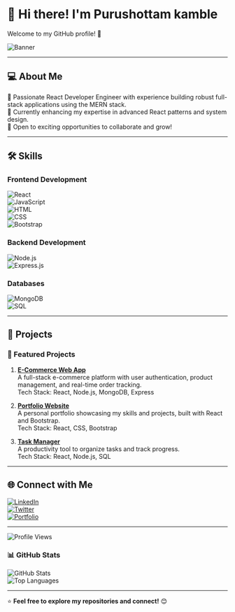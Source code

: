 # 👋 Hi there! I'm Purushottam kamble 
Welcome to my GitHub profile! 🚀

![Banner](https://via.placeholder.com/1200x300.png?text=Welcome+to+my+GitHub+Profile) <!-- Replace with your own banner image URL -->

---

## 💻 About Me  
🎯 Passionate React Developer Engineer with experience building robust full-stack applications using the MERN stack.  
🌱 Currently enhancing my expertise in advanced React patterns and system design.  
💼 Open to exciting opportunities to collaborate and grow!

---

## 🛠️ Skills  

### Frontend Development  
![React](https://img.shields.io/badge/-React-61DAFB?logo=react&logoColor=white&style=for-the-badge)  
![JavaScript](https://img.shields.io/badge/-JavaScript-F7DF1E?logo=javascript&logoColor=black&style=for-the-badge)  
![HTML](https://img.shields.io/badge/-HTML5-E34F26?logo=html5&logoColor=white&style=for-the-badge)  
![CSS](https://img.shields.io/badge/-CSS3-1572B6?logo=css3&logoColor=white&style=for-the-badge)  
![Bootstrap](https://img.shields.io/badge/-Bootstrap-7952B3?logo=bootstrap&logoColor=white&style=for-the-badge)

### Backend Development  
![Node.js](https://img.shields.io/badge/-Node.js-339933?logo=node.js&logoColor=white&style=for-the-badge)  
![Express.js](https://img.shields.io/badge/-Express.js-000000?logo=express&logoColor=white&style=for-the-badge)  

### Databases  
![MongoDB](https://img.shields.io/badge/-MongoDB-47A248?logo=mongodb&logoColor=white&style=for-the-badge)  
![SQL](https://img.shields.io/badge/-SQL-4479A1?logo=sql&logoColor=white&style=for-the-badge)  

---

## 📂 Projects  

### 🌟 Featured Projects  
1. **[E-Commerce Web App](#)**  
   A full-stack e-commerce platform with user authentication, product management, and real-time order tracking.  
   Tech Stack: React, Node.js, MongoDB, Express  

2. **[Portfolio Website](#)**  
   A personal portfolio showcasing my skills and projects, built with React and Bootstrap.  
   Tech Stack: React, CSS, Bootstrap  

3. **[Task Manager](#)**  
   A productivity tool to organize tasks and track progress.  
   Tech Stack: React, Node.js, SQL  

---

## 🌐 Connect with Me  

[![LinkedIn](https://img.shields.io/badge/-LinkedIn-0A66C2?logo=linkedin&logoColor=white&style=for-the-badge)](https://linkedin.com/in/your-profile)  
[![Twitter](https://img.shields.io/badge/-Twitter-1DA1F2?logo=twitter&logoColor=white&style=for-the-badge)](https://twitter.com/your-profile)  
[![Portfolio](https://img.shields.io/badge/-Portfolio-FF5722?style=for-the-badge)](https://yourportfolio.com)

---

![Profile Views](https://komarev.com/ghpvc/?username=your-username&color=blue&style=flat-square)

### 📊 GitHub Stats  
![GitHub Stats](https://github-readme-stats.vercel.app/api?username=your-username&show_icons=true&theme=radical)  
![Top Languages](https://github-readme-stats.vercel.app/api/top-langs/?username=your-username&layout=compact&theme=radical)

---

⭐️ **Feel free to explore my repositories and connect!** 😊
